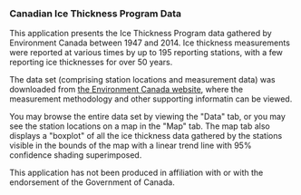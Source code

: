 ### Canadian Ice Thickness Program Data

This application presents the Ice Thickness Program data gathered by 
Environment Canada between 1947 and 2014. Ice thickness measurements were 
reported at various times by up to 195 reporting stations, with a few reporting 
ice thicknesses for over 50 years.

The data set (comprising station locations and measurement data) was downloaded 
from [the Environment Canada website](https://www.ec.gc.ca/glaces-ice/?lang=En&n=E1B3129D-1), 
where the measurement methodology and other supporting informatin can be 
viewed.

You may browse the entire data set by viewing the "Data" tab, or you may see 
the station locations on a map in the "Map" tab. The map tab also displays a 
"boxplot" of all the ice thickness data gathered by the stations visible in 
the bounds of the map with a linear trend line with 95% confidence shading 
superimposed.

This application has not been produced in affiliation with or with the 
endorsement of the Government of Canada.

